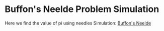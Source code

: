 # Buffon's Neelde Problem Simulation
Here we find the value of pi using needles
Simulation: [Buffon's Neelde]("https://faker-logic.github.io/buffon-needle-sim/")
